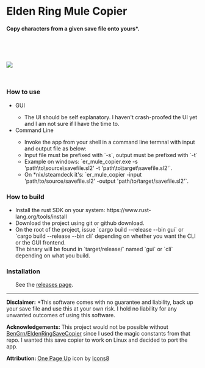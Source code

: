 <h1>Elden Ring Mule Copier</h1>

<h4>
    Copy characters from a given save file onto yours*.
</h4>


<image style="margin-top: 60px; margin-bottom: 30px" src="https://i.imgur.com/uUfO3hB.png">

<h3>How to use</h3>
<ul>
<li> GUI </li>
    <ul>
        <li> The UI should be self explanatory. I haven't crash-proofed the UI yet and I am not sure if I have the time to. </li> 
    </ul>
    <li>Command Line</li>
    <ul>
        <li> Invoke the app from your shell in a command line termnal with input and output file as below:</li>
        <li> Input file must be prefixed with `-s`, output must be prefixed with `-t`</li>
        <li> Example on windows: `er_mule_copier.exe -s 'path\to\source\savefile.sl2' -t 'path\to\target\savefile.sl2'`.</li>
        <li> On *nix/steamdeck it's: 
        `er_mule_copier -input 'path/to/source/savefile.sl2' -output 'path/to/target/savefile.sl2'`.
    </ul>
</ul>

<h3>How to build</h3>

<ul>
    <li>Install the rust SDK on your system: <a>https://www.rust-lang.org/tools/install</a></li>
    <li>Download the project using git or github download.</li>
    <li>On the root of the project, issue `cargo build --release --bin gui` or `cargo build --release --bin cli` depending on whether you want the CLI or the GUI frontend.</li>
    </li>The binary will be found in `target/release/` named `gui` or `cli` depending on what you build.
</ul>

<h3>Installation</h3>
<ul>
    See the <a href="https://github.com/pubnoconst/er_mule_copier/releases">releases page</a>.
</ul>

<footer>
<hr>
<p><b>Disclaimer:</b> *This software comes with no guarantee and liability, back up your save file and use this at your own risk. I hold no liability for any unwanted outcomes of using this software.</p>

<p><b>Acknowledgements: </b> This project would not be possible without <a href="https://github.com/BenGrn/EldenRingSaveCopier"> BenGrn/EldenRingSaveCopier</a> since I used the magic constants from that repo. I wanted this save copier to work on Linux and decided to port the app.
<p><b>Attribution: </b><a target="_blank" href="https://icons8.com/icon/8IL0nIbrmB7p/one-page-up">One Page Up</a> icon by <a target="_blank" href="https://icons8.com">Icons8</a></p>
</footer>

